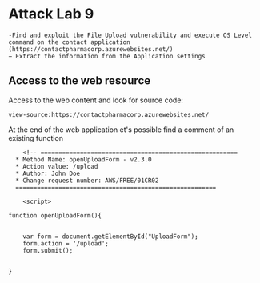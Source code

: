 # Attack Lab 9

```
-Find and exploit the File Upload vulnerability and execute OS Level command on the contact application (https://contactpharmacorp.azurewebsites.net/)
− Extract the information from the Application settings
```

## Access to the web resource

Access to the web content and look for source code:

```
view-source:https://contactpharmacorp.azurewebsites.net/
```
At the end of the web application et's possible find a comment of an existing function

```
	<!-- =======================================================
  * Method Name: openUploadForm - v2.3.0
  * Action value: /upload
  * Author: John Doe
  * Change request number: AWS/FREE/01CR02
  ======================================================== 

	<script>

function openUploadForm(){
	

	var form = document.getElementById("UploadForm");
	form.action = '/upload';
	form.submit();
	
	
}
```
